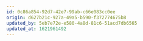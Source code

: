 ```yaml
---
id: 0c86a854-92d7-42e7-99ab-c66e083cc0ee
origin: d627b21c-927a-49a5-b590-f372774675b8
updated_by: 5eb7e72e-e580-4a8d-81c6-51acd7db6565
updated_at: 1621961492
---
```

